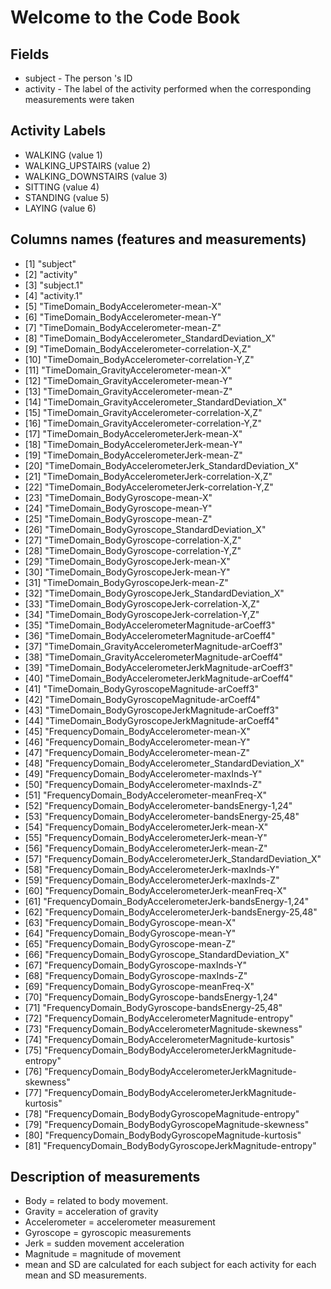 # Welcome to the Code Book

## Fields
* subject - The person 's ID
* activity - The label of the activity performed when the corresponding measurements were taken
    
## Activity Labels

 *    WALKING (value 1)
 *    WALKING_UPSTAIRS (value 2)
 *    WALKING_DOWNSTAIRS (value 3)
 *    SITTING (value 4)
 *    STANDING (value 5)
 *    LAYING (value 6)
    
## Columns names (features and measurements)

*  [1] "subject"                                                    
*  [2] "activity"                                                   
*  [3] "subject.1"                                                  
*  [4] "activity.1"                                                 
* [5] "TimeDomain_BodyAccelerometer-mean-X"                        
*  [6] "TimeDomain_BodyAccelerometer-mean-Y"                        
*  [7] "TimeDomain_BodyAccelerometer-mean-Z"                        
*  [8] "TimeDomain_BodyAccelerometer_StandardDeviation_X"           
*  [9] "TimeDomain_BodyAccelerometer-correlation-X,Z"               
* [10] "TimeDomain_BodyAccelerometer-correlation-Y,Z"               
* [11] "TimeDomain_GravityAccelerometer-mean-X"                     
* [12] "TimeDomain_GravityAccelerometer-mean-Y"                     
* [13] "TimeDomain_GravityAccelerometer-mean-Z"                     
* [14] "TimeDomain_GravityAccelerometer_StandardDeviation_X"        
* [15] "TimeDomain_GravityAccelerometer-correlation-X,Z"            
* [16] "TimeDomain_GravityAccelerometer-correlation-Y,Z"            
* [17] "TimeDomain_BodyAccelerometerJerk-mean-X"                    
* [18] "TimeDomain_BodyAccelerometerJerk-mean-Y"                    
* [19] "TimeDomain_BodyAccelerometerJerk-mean-Z"                    
* [20] "TimeDomain_BodyAccelerometerJerk_StandardDeviation_X"       
* [21] "TimeDomain_BodyAccelerometerJerk-correlation-X,Z"           
* [22] "TimeDomain_BodyAccelerometerJerk-correlation-Y,Z"           
* [23] "TimeDomain_BodyGyroscope-mean-X"                            
* [24] "TimeDomain_BodyGyroscope-mean-Y"                            
* [25] "TimeDomain_BodyGyroscope-mean-Z"                            
* [26] "TimeDomain_BodyGyroscope_StandardDeviation_X"               
* [27] "TimeDomain_BodyGyroscope-correlation-X,Z"                   
* [28] "TimeDomain_BodyGyroscope-correlation-Y,Z"                   
* [29] "TimeDomain_BodyGyroscopeJerk-mean-X"                        
* [30] "TimeDomain_BodyGyroscopeJerk-mean-Y"                        
* [31] "TimeDomain_BodyGyroscopeJerk-mean-Z"                        
* [32] "TimeDomain_BodyGyroscopeJerk_StandardDeviation_X"           
* [33] "TimeDomain_BodyGyroscopeJerk-correlation-X,Z"               
* [34] "TimeDomain_BodyGyroscopeJerk-correlation-Y,Z"               
* [35] "TimeDomain_BodyAccelerometerMagnitude-arCoeff3"             
* [36] "TimeDomain_BodyAccelerometerMagnitude-arCoeff4"             
* [37] "TimeDomain_GravityAccelerometerMagnitude-arCoeff3"          
* [38] "TimeDomain_GravityAccelerometerMagnitude-arCoeff4"          
* [39] "TimeDomain_BodyAccelerometerJerkMagnitude-arCoeff3"         
* [40] "TimeDomain_BodyAccelerometerJerkMagnitude-arCoeff4"         
* [41] "TimeDomain_BodyGyroscopeMagnitude-arCoeff3"                 
* [42] "TimeDomain_BodyGyroscopeMagnitude-arCoeff4"                 
* [43] "TimeDomain_BodyGyroscopeJerkMagnitude-arCoeff3"             
* [44] "TimeDomain_BodyGyroscopeJerkMagnitude-arCoeff4"             
* [45] "FrequencyDomain_BodyAccelerometer-mean-X"                   
* [46] "FrequencyDomain_BodyAccelerometer-mean-Y"                   
* [47] "FrequencyDomain_BodyAccelerometer-mean-Z"                   
* [48] "FrequencyDomain_BodyAccelerometer_StandardDeviation_X"      
* [49] "FrequencyDomain_BodyAccelerometer-maxInds-Y"                
* [50] "FrequencyDomain_BodyAccelerometer-maxInds-Z"                
* [51] "FrequencyDomain_BodyAccelerometer-meanFreq-X"               
* [52] "FrequencyDomain_BodyAccelerometer-bandsEnergy-1,24"         
* [53] "FrequencyDomain_BodyAccelerometer-bandsEnergy-25,48"        
* [54] "FrequencyDomain_BodyAccelerometerJerk-mean-X"               
* [55] "FrequencyDomain_BodyAccelerometerJerk-mean-Y"               
* [56] "FrequencyDomain_BodyAccelerometerJerk-mean-Z"               
* [57] "FrequencyDomain_BodyAccelerometerJerk_StandardDeviation_X"  
* [58] "FrequencyDomain_BodyAccelerometerJerk-maxInds-Y"            
* [59] "FrequencyDomain_BodyAccelerometerJerk-maxInds-Z"            
* [60] "FrequencyDomain_BodyAccelerometerJerk-meanFreq-X"           
* [61] "FrequencyDomain_BodyAccelerometerJerk-bandsEnergy-1,24"     
* [62] "FrequencyDomain_BodyAccelerometerJerk-bandsEnergy-25,48"    
* [63] "FrequencyDomain_BodyGyroscope-mean-X"                       
* [64] "FrequencyDomain_BodyGyroscope-mean-Y"                       
* [65] "FrequencyDomain_BodyGyroscope-mean-Z"                       
* [66] "FrequencyDomain_BodyGyroscope_StandardDeviation_X"          
* [67] "FrequencyDomain_BodyGyroscope-maxInds-Y"                    
* [68] "FrequencyDomain_BodyGyroscope-maxInds-Z"                    
* [69] "FrequencyDomain_BodyGyroscope-meanFreq-X"                   
* [70] "FrequencyDomain_BodyGyroscope-bandsEnergy-1,24"             
* [71] "FrequencyDomain_BodyGyroscope-bandsEnergy-25,48"            
* [72] "FrequencyDomain_BodyAccelerometerMagnitude-entropy"         
* [73] "FrequencyDomain_BodyAccelerometerMagnitude-skewness"        
* [74] "FrequencyDomain_BodyAccelerometerMagnitude-kurtosis"        
* [75] "FrequencyDomain_BodyBodyAccelerometerJerkMagnitude-entropy" 
* [76] "FrequencyDomain_BodyBodyAccelerometerJerkMagnitude-skewness"
* [77] "FrequencyDomain_BodyBodyAccelerometerJerkMagnitude-kurtosis"
* [78] "FrequencyDomain_BodyBodyGyroscopeMagnitude-entropy"         
* [79] "FrequencyDomain_BodyBodyGyroscopeMagnitude-skewness"        
* [80] "FrequencyDomain_BodyBodyGyroscopeMagnitude-kurtosis"        
* [81] "FrequencyDomain_BodyBodyGyroscopeJerkMagnitude-entropy" 


## Description of measurements

*    Body = related to body movement.
*    Gravity = acceleration of gravity
*    Accelerometer = accelerometer measurement
*    Gyroscope = gyroscopic measurements
*    Jerk = sudden movement acceleration
*    Magnitude = magnitude of movement
*    mean and SD are calculated for each subject for each activity for each mean and SD measurements.

